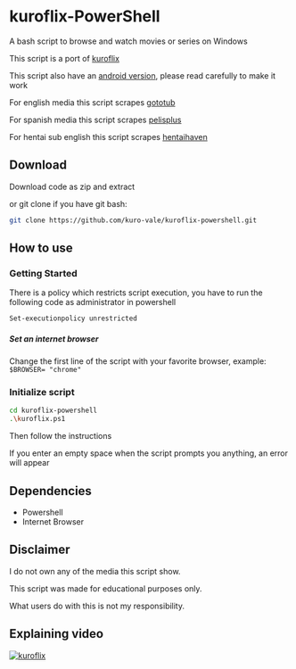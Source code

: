 # kuroflix-PowerShell

A bash script to browse and watch movies or series on Windows

This script is a port of [kuroflix](https://github.com/kuro-vale/kuroflix)

This script also have an [android version](https://github.com/kuro-vale/kuroflix/tree/termux), please read carefully to make it work

For english media this script scrapes [gototub](https://www.gototub.com/)

For spanish media this script scrapes [pelisplus](https://pelisplushd.net/)

For hentai sub english this script scrapes [hentaihaven](https://hentaihaven.com/)

## Download

Download code as zip and extract 

or git clone if you have git bash:

```bash
git clone https://github.com/kuro-vale/kuroflix-powershell.git
```

## How to use
### Getting Started
There is a policy which restricts script execution, you have to run the following code as administrator in powershell

```bash
Set-executionpolicy unrestricted
```

##### Set an internet browser

Change the first line of the script with your favorite browser, example:
```$BROWSER= "chrome"```

### Initialize script

```bash
cd kuroflix-powershell
.\kuroflix.ps1
```

Then follow the instructions

If you enter an empty space when the script prompts you anything, an error will appear

## Dependencies

* Powershell
* Internet Browser

## Disclaimer

I do not own any of the media this script show.

This script was made for educational purposes only.

What users do with this is not my responsibility.

## Explaining video

[![kuroflix](https://img.youtube.com/vi/kdTxGzryaeo/0.jpg)](https://youtu.be/kdTxGzryaeo "kuroflix")
